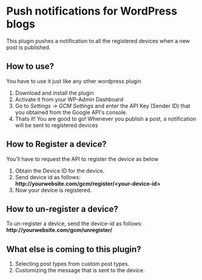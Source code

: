 <h1>Push notifications for WordPress blogs</h1>
<p>This plugin pushes a notification to all the registered devices when a new post is published.</p>

<h2>How to use?</h2>
<p>You have to use it just like any other wordpress plugin</p>
<ol>
	<li>Download and install the plugin</li>
	<li>Activate it from your WP-Admin Dashboard</li>
	<li>Go to <i>Settings -> GCM Settings</i> and enter the API Key  (Sender ID) that you obtained from the Google API's console. </li>
	<li>Thats it! You are good to go! Whenever you publish a post, a notification will be sent to registered devices</li>
</ol>

<h2>How to Register a device?</h2>
<p>You'll have to request the API to register the device as below</p>
<ol>
	<li>Obtain the Device ID for the device.</li>
	<li>
		Send device id as follows: <br/>
		<b>http://yourwebsite.com/gcm/register/&lt;your-device-id&gt; </b>
	</li>
	<li>Now your device is registered.</li>
</ol>

<h2>How to un-register a device?</h2>
<p> To un-register a device, send the device-id as follows: <br/>
<b>http://yourwebsite.com/gcm/unregister/<your-device-id> </b>

<h2>What else is coming to this plugin?</h2>
<ol>
	<li>Selecting post types from custom post types.</li>
	<li>Customizing the message that is sent to the device.</li>
</ol>